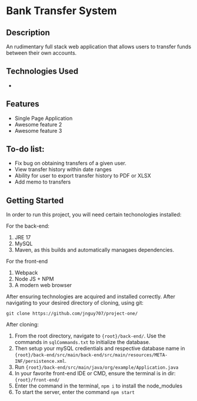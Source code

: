 # Bank Transfer System

## Description

An rudimentary full stack web application that allows users to transfer funds between their own accounts.

## Technologies Used

*

## Features

* Single Page Application
* Awesome feature 2
* Awesome feature 3

## To-do list:
* Fix bug on obtaining transfers of a given user.
* View transfer history within date ranges
* Ability for user to export transfer history to PDF or XLSX
* Add memo to transfers

## Getting Started
In order to run this project, you will need certain techonologies installed:

For the back-end:
1) JRE 17
2) MySQL
3) Maven, as this builds and automatically managaes dependencies.

For the front-end
1) Webpack
2) Node JS + NPM
3) A modern web browser

After ensuring technologies are acquired and installed correctly. After navigating to your desired directory of cloning, using git:

```
git clone https://github.com/jnguy707/project-one/
```
After cloning:
1) From the root directory, navigate to ``{root}/back-end/``. Use the commands in ``sqlCommands.txt`` to initialize the database. 
2) Then setup your mySQL credientials and respective database name in ``{root}/back-end/src/main/back-end/src/main/resources/META-INF/persistence.xml``.
3) Run ``{root}/back-end/src/main/java/org/example/Application.java``
4) In your favorite front-end IDE or CMD, ensure the terminal is in dir:``{root}/front-end/``
5) Enter the command in the terminal, ``npm i`` to install the node_modules
6) To start the server, enter the command ``npm start``
